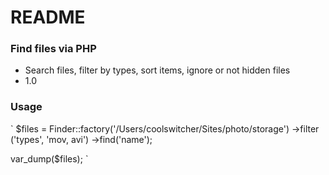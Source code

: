 # README #

### Find files via PHP ###

* Search files, filter by types, sort items, ignore or not hidden files
* 1.0

### Usage ###

`
$files = Finder::factory('/Users/coolswitcher/Sites/photo/storage')
								->filter ('types', 'mov, avi')
								->find('name');

var_dump($files);
`